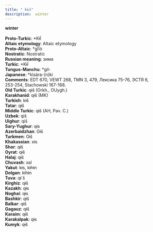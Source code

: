 ```yaml
---
title: " kɨš"
description:  winter
---
```

<p data-pagefind-weight="0.5">
<strong> winter</strong><br><br>
<strong>Proto-Turkic</strong>:  *Kɨĺ<br>
<strong>Altaic etymology</strong>:  Altaic etymology<br>
<strong> Proto-Altaic</strong>:  *gĭ̀ĺò<br>
<strong>Nostratic</strong>:  Nostratic<br>
<strong>Russian meaning</strong>:  зима<br>
<strong>Turkic</strong>:  *Kɨĺ<br>
<strong>Tungus-Manchu</strong>:  *gil-<br>
<strong>Japanese</strong>:  *kìsàra-(n)ki<br>
<strong>Comments</strong>:  EDT 670, VEWT 268, TMN 3, 479, Лексика 75-76, ЭСТЯ 6, 253-254, Stachowski 167-168.<br>
<strong>Old Turkic</strong>:  qɨš (Orkh., OUygh.)<br>
<strong>Karakhanid</strong>:  qɨš (MK)<br>
<strong>Turkish</strong>:  kɨš<br>
<strong>Tatar</strong>:  qɨš<br>
<strong>Middle Turkic</strong>:  qɨš (AH, Pav. C.)<br>
<strong>Uzbek</strong>:  qiš<br>
<strong>Uighur</strong>:  qiš<br>
<strong>Sary-Yughur</strong>:  qɨs<br>
<strong>Azerbaidzhan</strong>:  Gɨš<br>
<strong>Turkmen</strong>:  Gɨš<br>
<strong>Khakassian</strong>:  xɨs<br>
<strong>Shor</strong>:  qɨš<br>
<strong>Oyrat</strong>:  qɨš<br>
<strong>Halaj</strong>:  qɨš<br>
<strong>Chuvash</strong>:  xǝl<br>
<strong>Yakut</strong>:  kɨs, kɨhɨn<br>
<strong>Dolgan</strong>:  kɨhɨn<br>
<strong>Tuva</strong>:  qɨ`š<br>
<strong>Kirghiz</strong>:  qɨš<br>
<strong>Kazakh</strong>:  qɨs<br>
<strong>Noghai</strong>:  qɨs<br>
<strong>Bashkir</strong>:  qɨš<br>
<strong>Balkar</strong>:  qɨš<br>
<strong>Gagauz</strong>:  qɨš<br>
<strong>Karaim</strong>:  qɨš<br>
<strong>Karakalpak</strong>:  qɨs<br>
<strong>Kumyk</strong>:  qɨš<br>

</p>
